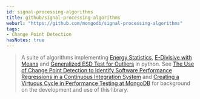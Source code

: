```yaml
---
id: signal-processing-algorithms
title: github/signal-processing-algorithms
weburl: "https://github.com/mongodb/signal-processing-algorithms"
tags:
- Change Point Detection
hasNotes: true
---
```


> A suite of algorithms implementing [Energy Statistics](https://en.wikipedia.org/wiki/Energy_distance), [E-Divisive with Means](https://arxiv.org/pdf/1306.4933.pdf) and [Generalized ESD Test for Outliers](https://www.itl.nist.gov/div898/handbook/eda/section3/eda35h3.htm) in python. See [The Use of Change Point Detection to Identify Software Performance Regressions in a Continuous Integration System](https://dl.acm.org/doi/abs/10.1145/3358960.3375791) and [Creating a Virtuous Cycle in Performance Testing at MongoDB](https://dl.acm.org/doi/pdf/10.1145/3427921.3450234) for background on the development and use of this library.
